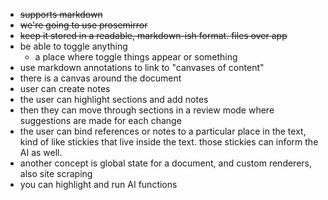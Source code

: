 - ~~supports markdown~~
- ~~we're going to use prosemirror~~
- ~~keep it stored in a readable, markdown-ish format. files over app~~
- be able to toggle anything
  - a place where toggle things appear or something
- use markdown annotations to link to "canvases of content"
- there is a canvas around the document
- user can create notes
- the user can highlight sections and add notes
- then they can move through sections in a review mode where suggestions are made for each change
- the user can bind references or notes to a particular place in the text, kind of like stickies that live inside the text. those stickies can inform the AI as well.
- another concept is global state for a document, and custom renderers, also site scraping
- you can highlight and run AI functions
